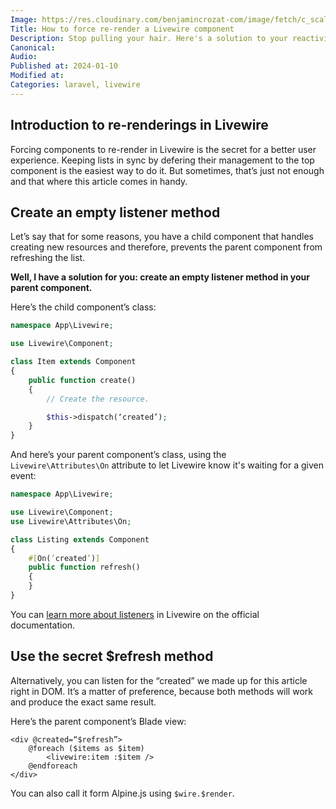 ```yaml
---
Image: https://res.cloudinary.com/benjamincrozat-com/image/fetch/c_scale,f_webp,q_auto,w_1200/https://github.com/benjamincrozat/content/assets/3613731/51920738-2d51-4fe5-9437-44e5360959e7
Title: How to force re-render a Livewire component
Description: Stop pulling your hair. Here's a solution to your reactivity issues in Livewire.
Canonical: 
Audio:
Published at: 2024-01-10
Modified at:
Categories: laravel, livewire
---
```


## Introduction to re-renderings in Livewire

Forcing components to re-render in Livewire is the secret for a better user experience. Keeping lists in sync by defering their management to the top component is the easiest way to do it. But sometimes, that’s just not enough and that where this article comes in handy.

## Create an empty listener method

Let’s say that for some reasons, you have a child component that handles creating new resources and therefore, prevents the parent component from refreshing the list.

**Well, I have a solution for you: create an empty listener method in your parent component.**

Here’s the child component’s class:

```php
namespace App\Livewire;

use Livewire\Component;

class Item extends Component
{
    public function create()
    {
        // Create the resource.

        $this->dispatch(‘created’);
    }
}
```

And here’s your parent component’s class, using the `Livewire\Attributes\On` attribute to let Livewire know it's waiting for a given event:

```php
namespace App\Livewire;

use Livewire\Component;
use Livewire\Attributes\On;

class Listing extends Component
{
    #[On(’created’)]
    public function refresh()
    {
    }
}
```

You can [learn more about listeners](https://livewire.laravel.com/docs/events#listening-for-events) in Livewire on the official documentation.

## Use the secret $refresh method

Alternatively, you can listen for the “created” we made up for this article right in DOM. It’s a matter of preference, because both methods will work and produce the exact same result.

Here’s the parent component’s Blade view:

```blade
<div @created=“$refresh”>
    @foreach ($items as $item)
        <livewire:item :$item />
    @endforeach
</div>
```

You can also call it form Alpine.js using `$wire.$render`.
